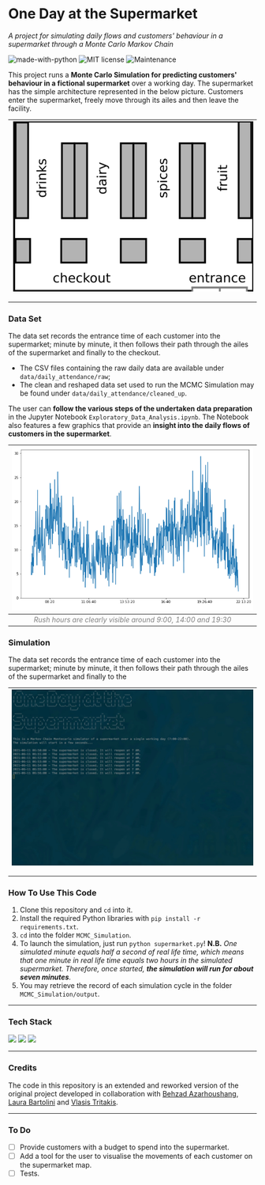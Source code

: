 # One Day at the Supermarket

_A project for simulating daily flows and customers' behaviour in a supermarket through a Monte Carlo Markov Chain_

![made-with-python](https://img.shields.io/badge/Made%20with-Python-E8B90F.svg) ![MIT license](https://img.shields.io/badge/License-MIT-orange.svg) ![Maintenance](https://img.shields.io/badge/Maintained%5F-yes-green.svg)



This project runs a **Monte Carlo Simulation for predicting customers' behaviour in a fictional supermarket** over a working day. The supermarket has the simple architecture represented in the below picture. Customers enter the supermarket, freely move through its ailes and then leave the facility.  

| ![supermarket](img/supermarket.png) |
| :---: |

---
### Data Set
The data set records the entrance time of each customer into the supermarket; minute by minute, it then follows their path through the ailes of the supermarket and finally to the checkout. 

- The CSV files containing the raw daily data are available under `data/daily_attendance/raw`;
- The clean and reshaped data set used to run the MCMC Simulation may be found under `data/daily_attendance/cleaned_up`.

The user can **follow the various steps of the undertaken data preparation** in the Jupyter Notebook `Exploratory_Data_Analysis.ipynb`. The Notebook also features a few graphics that provide an **insight into the daily flows of customers in the supermarket**.   

|                  ![img](img/daily_flux.png)                  |
| :----------------------------------------------------------: |
| <span style="color:grey"><i>Rush hours are clearly visible around 9:00, 14:00 and 19:30</i></span> |



### Simulation
The data set records the entrance time of each customer into the supermarket; minute by minute, it then follows their path through the ailes of the supermarket and finally to the  



|                  ![gif](img/Simulator.gif)                  |
| :---: |


---
### How To Use This Code
1. Clone this repository and `cd` into it.
2. Install the required Python libraries with `pip install -r requirements.txt`.
3. `cd` into the folder `MCMC_Simulation`. 
4. To launch the simulation, just run `python supermarket.py`! 
   **N.B.** _One simulated minute equals half a second of real life time, which means that one minute in real life time equals two hours in the simulated supermarket. Therefore, once started, **the simulation will run for about seven minutes**._ 
5. You may retrieve the record of each simulation cycle in the folder `MCMC_Simulation/output`. 

---
### Tech Stack
<p>
<img src="https://img.shields.io/badge/python-%233776AB.svg?&style=for-the-badge&logo=python&logoColor=white" height="24" />
<img src="https://img.shields.io/badge/pandas-%23150458.svg?&style=for-the-badge&logo=pandas&logoColor=white" height="24" />
<img src="https://img.shields.io/badge/numpy-%23013243.svg?style=for-the-badge&logo=numpy&logoColor=white" height="24" />
</p>

---
### Credits
The code in this repository is an extended and reworked version of the original project developed in collaboration with [Behzad Azarhoushang](https://github.com/behzad1195), [Laura Bartolini](https://github.com/Rellino) and [Vlasis Tritakis](https://github.com/Mimis3).

---
### To Do
- [ ] Provide customers with a budget to spend into the supermarket.
- [ ] Add a tool for the user to visualise the movements of each customer on the supermarket map.
- [ ] Tests.
